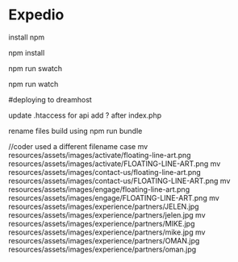 # Expedio

install npm

npm install

npm run swatch

npm run watch

#deploying to dreamhost

update .htaccess for api
add ? after index.php

rename files
build using npm run bundle

//coder used a different filename case
mv resources/assets/images/activate/floating-line-art.png  resources/assets/images/activate/FLOATING-LINE-ART.png 
mv resources/assets/images/contact-us/floating-line-art.png  resources/assets/images/contact-us/FLOATING-LINE-ART.png 
mv resources/assets/images/engage/floating-line-art.png  resources/assets/images/engage/FLOATING-LINE-ART.png 
mv resources/assets/images/experience/partners/JELEN.jpg  resources/assets/images/experience/partners/jelen.jpg 
mv resources/assets/images/experience/partners/MIKE.jpg  resources/assets/images/experience/partners/mike.jpg 
mv resources/assets/images/experience/partners/OMAN.jpg  resources/assets/images/experience/partners/oman.jpg 